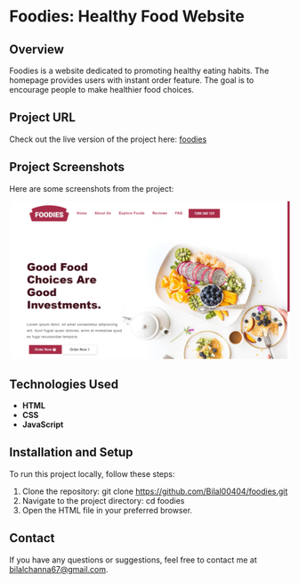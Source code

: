 # Foodies: Healthy Food Website

## Overview

Foodies is a website dedicated to promoting healthy eating habits. The homepage provides users with instant order feature. The goal is to encourage people to make healthier food choices.

## Project URL
Check out the live version of the project here: [foodies](https://foodies-order-now.netlify.app/)

## Project Screenshots

Here are some screenshots from the project:

![Homepage](./project_screenshots/1.png) 


## Technologies Used

- **HTML**
- **CSS**
- **JavaScript**


## Installation and Setup
To run this project locally, follow these steps:

1. Clone the repository: git clone https://github.com/Bilal00404/foodies.git
2. Navigate to the project directory: cd foodies
3. Open the HTML file in your preferred browser.

## Contact
If you have any questions or suggestions, feel free to contact me at bilalchanna67@gmail.com.
